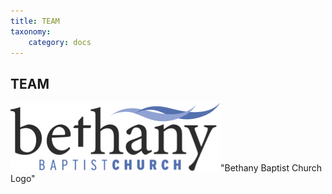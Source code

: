 ```yaml
---
title: TEAM
taxonomy:
    category: docs
---
```




## TEAM

![alt-text](BethanyLogo.png)"Bethany Baptist Church Logo"